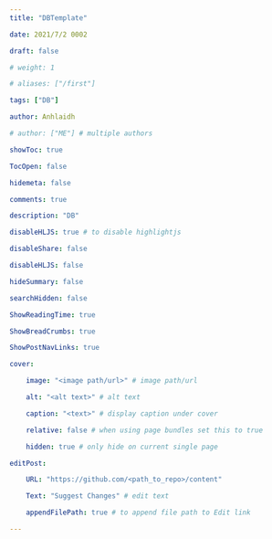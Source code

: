 ```yaml
---
title: "DBTemplate"

date: 2021/7/2 0002

draft: false

# weight: 1

# aliases: ["/first"]

tags: ["DB"]

author: Anhlaidh

# author: ["ME"] # multiple authors

showToc: true

TocOpen: false

hidemeta: false

comments: true

description: "DB"

disableHLJS: true # to disable highlightjs

disableShare: false

disableHLJS: false

hideSummary: false

searchHidden: false

ShowReadingTime: true

ShowBreadCrumbs: true

ShowPostNavLinks: true

cover:

    image: "<image path/url>" # image path/url 

    alt: "<alt text>" # alt text 

    caption: "<text>" # display caption under cover 

    relative: false # when using page bundles set this to true 

    hidden: true # only hide on current single page 

editPost:

    URL: "https://github.com/<path_to_repo>/content" 

    Text: "Suggest Changes" # edit text 

    appendFilePath: true # to append file path to Edit link 

--- 
```


